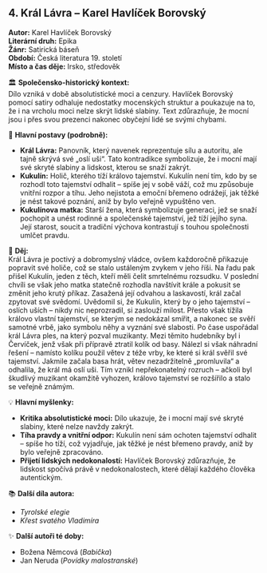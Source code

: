 ## 4. Král Lávra – Karel Havlíček Borovský

**Autor:** Karel Havlíček Borovský  
**Literární druh:** Epika  
**Žánr:** Satirická báseň  
**Období:** Česká literatura 19. století  
**Místo a čas děje:** Irsko, středověk  

🏛 **Společensko-historický kontext:**  
Dílo vzniká v době absolutistické moci a cenzury. Havlíček Borovský pomocí satiry odhaluje nedostatky mocenských struktur a poukazuje na to, že i na vrcholu moci nelze skrýt lidské slabiny. Text zdůrazňuje, že mocní jsou i přes svou prezenci nakonec obyčejní lidé se svými chybami.

👤 **Hlavní postavy (podrobně):**  
- **Král Lávra:** Panovník, který navenek reprezentuje sílu a autoritu, ale tajně skrývá své „oslí uši“. Tato kontradikce symbolizuje, že i mocní mají své skryté slabiny a lidskost, kterou se snaží zakrýt.  
- **Kukulín:** Holič, kterého tíží královo tajemství. Kukulín není tím, kdo by se rozhodl toto tajemství odhalit – spíše jej v sobě váží, což mu způsobuje vnitřní rozpor a tíhu. Jeho nejistota a emoční břemeno odrážejí, jak těžké je nést takové poznání, aniž by bylo veřejně vypuštěno ven.  
- **Kukulínova matka:** Starší žena, která symbolizuje generaci, jež se snaží pochopit a unést rodinné a společenské tajemství, jež tíží jejího syna. Její starost, soucit a tradiční výchova kontrastují s touhou společnosti umlčet pravdu. 

📜 **Děj:**  
Král Lávra je poctivý a dobromyslný vládce, ovšem každoročně přikazuje popravit své holiče, což se stalo ustáleným zvykem v jeho říši. Na řadu pak přišel Kukulín, jeden z těch, kteří měli čelit smrtelnému rozsudku. V poslední chvíli se však jeho matka statečně rozhodla navštívit krále a pokusit se změnit jeho krutý příkaz. Zasažená její odvahou a laskavostí, král začal zpytovat své svědomí. Uvědomil si, že Kukulín, který by o jeho tajemství – oslích uších – nikdy nic neprozradil, si zaslouží milost. Přesto však tížila královo vlastní tajemství, se kterým se nedokázal smířit, a nakonec se svěří samotné vrbě, jako symbolu něhy a vyznání své slabosti. Po čase uspořádal král Lávra ples, na který pozval muzikanty. Mezi těmito hudebníky byl i Červíček, jenž však při přípravě ztratil kolík od basy. Nálezl si však náhradní řešení – namísto kolíku použil větev z téže vrby, ke které si král svěřil své tajemství. Jakmile začala basa hrát, větev nezadržitelně „promluvila“ a odhalila, že král má oslí uši. Tím vznikl nepřekonatelný rozruch – ačkoli byl škudlivý muzikant okamžitě vyhozen, královo tajemství se rozšířilo a stalo se veřejně známým.

💡 **Hlavní myšlenky:**  
- **Kritika absolutistické moci:** Dílo ukazuje, že i mocní mají své skryté slabiny, které nelze navždy zakrýt.  
- **Tíha pravdy a vnitřní odpor:** Kukulín není sám ochoten tajemství odhalit – spíše ho tíží, což vyjadřuje, jak těžké je nést břemeno pravdy, aniž by bylo veřejně zpracováno.  
- **Přijetí lidských nedokonalostí:** Havlíček Borovský zdůrazňuje, že lidskost spočívá právě v nedokonalostech, které dělají každého člověka autentickým.

📚 **Další díla autora:**  
- *Tyrolské elegie*  
- *Křest svatého Vladimíra*

✨ **Další autoři té doby:**  
- Božena Němcová (*Babička*)  
- Jan Neruda (*Povídky malostranské*)
